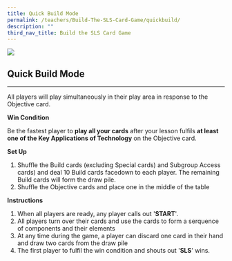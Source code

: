 ```yaml
---
title: Quick Build Mode
permalink: /teachers/Build-The-SLS-Card-Game/quickbuild/
description: ""
third_nav_title: Build the SLS Card Game
---
```

![](../../../media/images/category/quickbuildmode.png)    

Quick Build Mode
-----------

---

 All players will play simultaneously in their play area in response to the Objective card.

**Win Condition**

 Be the fastest player to **play all your cards** after your lesson fulfils **at least one of the Key Applications of Technology** on the Objective card.

**Set Up**

1. Shuffle the Build cards (excluding Special cards) and Subgroup Access cards) and deal 10 Build cards facedown to each player. The remaining Build cards will form the draw pile.
2. Shuffle the Objective cards and place one in the middle of the table
 
**Instructions**

1. When all players are ready, any player calls out '**START**'.
2. All players turn over their cards and use the cards to form a serquence of components and their elements
3. At any time during the game, a player can discard one card in their hand and draw two cards from the draw pile
4. The first player to fulfil the win condition and shouts out '**SLS**' wins.
